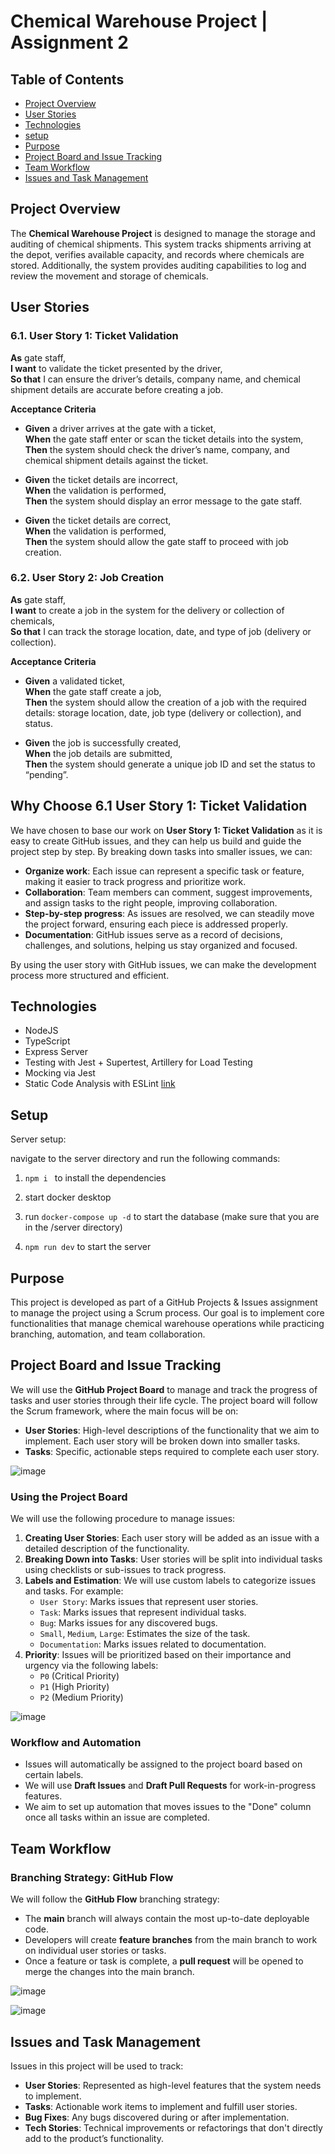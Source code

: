 # Chemical Warehouse Project | Assignment 2

## Table of Contents

- [Project Overview](#Project-Overview)
- [User Stories](#User-Stories)
- [Technologies](#Technologies)
- [setup](#Setup)
- [Purpose](#Purpose)
- [Project Board and Issue Tracking](#Project-Board-and-Issue-Tracking)
- [Team Workflow](#Team-Workflow)
- [Issues and Task Management](#Issues-and-Task-Management)

## Project Overview

The **Chemical Warehouse Project** is designed to manage the storage and auditing of chemical shipments. This system tracks shipments arriving at the depot, verifies available capacity, and records where chemicals are stored. Additionally, the system provides auditing capabilities to log and review the movement and storage of chemicals.

## User Stories

### 6.1. User Story 1: Ticket Validation

**As** gate staff,  
**I want** to validate the ticket presented by the driver,  
**So that** I can ensure the driver’s details, company name, and chemical shipment details are accurate before creating a job.

**Acceptance Criteria**

- **Given** a driver arrives at the gate with a ticket,  
  **When** the gate staff enter or scan the ticket details into the system,  
  **Then** the system should check the driver’s name, company, and chemical shipment details against the ticket.

- **Given** the ticket details are incorrect,  
  **When** the validation is performed,  
  **Then** the system should display an error message to the gate staff.

- **Given** the ticket details are correct,  
  **When** the validation is performed,  
  **Then** the system should allow the gate staff to proceed with job creation.

### 6.2. User Story 2: Job Creation

**As** gate staff,  
**I want** to create a job in the system for the delivery or collection of chemicals,  
**So that** I can track the storage location, date, and type of job (delivery or collection).

**Acceptance Criteria**

- **Given** a validated ticket,  
  **When** the gate staff create a job,  
  **Then** the system should allow the creation of a job with the required details: storage location, date, job type (delivery or collection), and status.

- **Given** the job is successfully created,  
  **When** the job details are submitted,  
  **Then** the system should generate a unique job ID and set the status to “pending”.

## Why Choose 6.1 User Story 1: Ticket Validation

We have chosen to base our work on **User Story 1: Ticket Validation** as it is easy to create GitHub issues, and they can help us build and guide the project step by step. By breaking down tasks into smaller issues, we can:

- **Organize work**: Each issue can represent a specific task or feature, making it easier to track progress and prioritize work.
- **Collaboration**: Team members can comment, suggest improvements, and assign tasks to the right people, improving collaboration.
- **Step-by-step progress**: As issues are resolved, we can steadily move the project forward, ensuring each piece is addressed properly.
- **Documentation**: GitHub issues serve as a record of decisions, challenges, and solutions, helping us stay organized and focused.

By using the user story with GitHub issues, we can make the development process more structured and efficient.

## Technologies

- NodeJS
- TypeScript
- Express Server
- Testing with Jest + Supertest, Artillery for Load Testing
- Mocking via Jest
- Static Code Analysis with ESLint [link](https://blog.logrocket.com/linting-typescript-eslint-prettier/)

## Setup

Server setup:

navigate to the server directory and run the following commands:

1. `npm i ` to install the dependencies

2. start docker desktop

3. run `docker-compose up -d` to start the database (make sure that you are in the /server directory)

4. `npm run dev` to start the server

## Purpose

This project is developed as part of a GitHub Projects & Issues assignment to manage the project using a Scrum process. Our goal is to implement core functionalities that manage chemical warehouse operations while practicing branching, automation, and team collaboration.

## Project Board and Issue Tracking

We will use the **GitHub Project Board** to manage and track the progress of tasks and user stories through their life cycle. The project board will follow the Scrum framework, where the main focus will be on:

- **User Stories**: High-level descriptions of the functionality that we aim to implement. Each user story will be broken down into smaller tasks.
- **Tasks**: Specific, actionable steps required to complete each user story.

![image](<Screenshot 2024-09-25 at 21.44.22.jpg>)

### Using the Project Board

We will use the following procedure to manage issues:

1. **Creating User Stories**: Each user story will be added as an issue with a detailed description of the functionality.
2. **Breaking Down into Tasks**: User stories will be split into individual tasks using checklists or sub-issues to track progress.
3. **Labels and Estimation**: We will use custom labels to categorize issues and tasks. For example:
   - `User Story`: Marks issues that represent user stories.
   - `Task`: Marks issues that represent individual tasks.
   - `Bug`: Marks issues for any discovered bugs.
   - `Small`, `Medium`, `Large`: Estimates the size of the task.
   - `Documentation`: Marks issues related to documentation.
4. **Priority**: Issues will be prioritized based on their importance and urgency via the following labels:
   - `P0` (Critical Priority)
   - `P1` (High Priority)
   - `P2` (Medium Priority)

![image](<Screenshot 2024-09-25 at 20.58.50.jpg>)

### Workflow and Automation

- Issues will automatically be assigned to the project board based on certain labels.
- We will use **Draft Issues** and **Draft Pull Requests** for work-in-progress features.
- We aim to set up automation that moves issues to the "Done" column once all tasks within an issue are completed.

## Team Workflow

### Branching Strategy: GitHub Flow

We will follow the **GitHub Flow** branching strategy:

- The **main** branch will always contain the most up-to-date deployable code.
- Developers will create **feature branches** from the main branch to work on individual user stories or tasks.
- Once a feature or task is complete, a **pull request** will be opened to merge the changes into the main branch.

![image](<Screenshot 2024-09-25 at 21.20.30.jpg>)

![image](<Screenshot 2024-09-25 at 21.46.09.jpg>)

## Issues and Task Management

Issues in this project will be used to track:

- **User Stories**: Represented as high-level features that the system needs to implement.
- **Tasks**: Actionable work items to implement and fulfill user stories.
- **Bug Fixes**: Any bugs discovered during or after implementation.
- **Tech Stories**: Technical improvements or refactorings that don't directly add to the product’s functionality.

